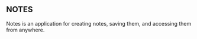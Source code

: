 ## NOTES

Notes is an application for creating notes, saving them, and accessing them from anywhere. 